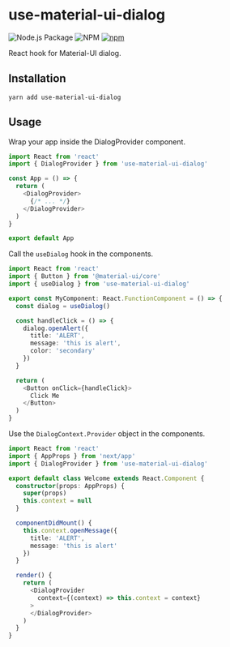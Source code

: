 # use-material-ui-dialog

![Node.js Package](https://github.com/darrenfang/use-material-ui-dialog/workflows/Node.js%20Package/badge.svg)
![NPM](https://img.shields.io/npm/l/use-material-ui-dialog)
[![npm](https://img.shields.io/npm/v/use-material-ui-dialog)](https://www.npmjs.com/package/use-material-ui-dialog)

React hook for Material-UI dialog.

## Installation

```shell
yarn add use-material-ui-dialog
```

## Usage

Wrap your app inside the DialogProvider component.

```typescript jsx
import React from 'react'
import { DialogProvider } from 'use-material-ui-dialog'

const App = () => {
  return (
    <DialogProvider>
      {/* ... */}
    </DialogProvider>
  )
}

export default App
```

Call the `useDialog` hook in the components.

```typescript jsx
import React from 'react'
import { Button } from '@material-ui/core'
import { useDialog } from 'use-material-ui-dialog'

export const MyComponent: React.FunctionComponent = () => {
  const dialog = useDialog()

  const handleClick = () => {
    dialog.openAlert({
      title: 'ALERT',
      message: 'this is alert',
      color: 'secondary'
    })
  }

  return (
    <Button onClick={handleClick}>
      Click Me
    </Button>
  )
}
```

Use the `DialogContext.Provider` object in the components.

```typescript jsx
import React from 'react'
import { AppProps } from 'next/app'
import { DialogProvider } from 'use-material-ui-dialog'

export default class Welcome extends React.Component {
  constructor(props: AppProps) {
    super(props)
    this.context = null
  }

  componentDidMount() {
    this.context.openMessage({
      title: 'ALERT',
      message: 'this is alert'
    })
  }

  render() {
    return (
      <DialogProvider
        context={(context) => this.context = context}
      >
      </DialogProvider>
    )
  }
}
```
